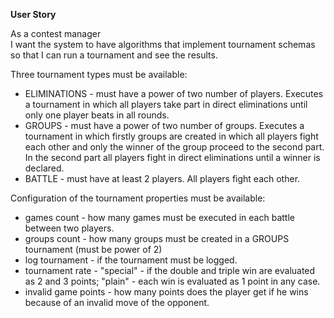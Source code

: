 **User Story**

As a contest manager<br />
I want the system to have algorithms that implement tournament schemas<br />
so that I can run a tournament and see the results.<br />

Three tournament types must be available:
  * ELIMINATIONS - must have a power of two number of players. Executes a tournament in which all players take part in direct eliminations until only one player beats in all rounds.
  * GROUPS - must have a power of two number of groups. Executes a tournament in which firstly groups are created in which all players fight each other and only the winner of the group proceed to the second part. In the second part all players fight in direct eliminations until a winner is declared.
  * BATTLE - must have at least 2 players. All players fight each other.

Configuration of the tournament properties must be available:
  * games count - how many games must be executed in each battle between two players.
  * groups count - how many groups must be created in a GROUPS tournament (must be power of 2)
  * log tournament - if the tournament must be logged.
  * tournament rate - "special" - if the double and triple win are evaluated as 2 and 3 points; "plain" - each win is evaluated as 1 point in any case.
  * invalid game points - how many points does the player get if he wins because of an invalid move of the opponent.